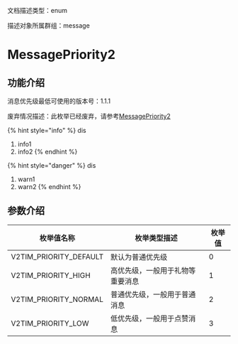文档描述类型：enum

描述对象所属群组：message

# MessagePriority2

## 功能介绍

消息优先级最低可使用的版本号：1.1.1

废弃情况描述：此枚举已经废弃，请参考[MessagePriority2](MessagePriority2.md)

{% hint style="info" %}
dis
1. info1
2. info2
{% endhint %}


{% hint style="danger" %}
dis
1. warn1
2. warn2
{% endhint %}

## 参数介绍

| 枚举值名称 | 枚举类型描述 | 枚举值 |
| ---------- | ------------ | ------ |
| V2TIM_PRIORITY_DEFAULT | 默认为普通优先级 | 0 |
| V2TIM_PRIORITY_HIGH | 高优先级，一般用于礼物等重要消息 | 1 |
| V2TIM_PRIORITY_NORMAL | 普通优先级，一般用于普通消息 | 2 |
| V2TIM_PRIORITY_LOW | 低优先级，一般用于点赞消息 | 3 |

